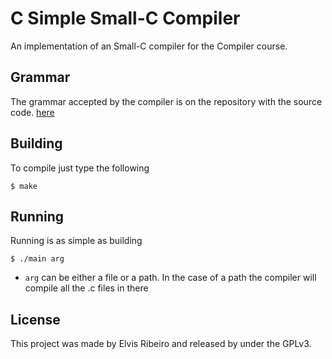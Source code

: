 # C Simple Small-C Compiler

An implementation of an Small-C compiler for the Compiler course.

## Grammar
The grammar accepted by the compiler is on the repository with the source code. [here](https://github.com/elvishribeiro/SmallC-Compiler/tree/master/Csmall)

## Building
To compile just type the following

```Shell
$ make
```

## Running
Running is as simple as building
```Shell
$ ./main arg
```
- `arg` can be either a file or a path. In the case of a path the compiler will compile all the .c files in there


## License
This project was made by Elvis Ribeiro and released by under the GPLv3.
